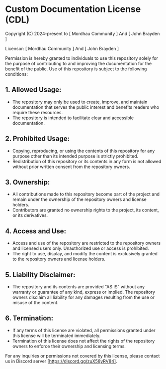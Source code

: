 # Custom Documentation License (CDL)

Copyright (C) 2024-present to [ Mordhau Community ] And [ John Brayden ]

Licensor: [ Mordhau Community ] And [ John Brayden ]

Permission is hereby granted to individuals to use this repository solely for the purpose of contributing to and improving the documentation for the benefit of the public. Use of this repository is subject to the following conditions:

## 1. **Allowed Usage**:

   - The repository may only be used to create, improve, and maintain documentation that serves the public interest and benefits readers who require these resources.
   - The repository is intended to facilitate clear and accessible documentation.

## 2. **Prohibited Usage**:

   - Copying, reproducing, or using the contents of this repository for any purpose other than its intended purpose is strictly prohibited.
   - Redistribution of this repository or its contents in any form is not allowed without prior written consent from the repository owners.

## 3. **Ownership**:

   - All contributions made to this repository become part of the project and remain under the ownership of the repository owners and license holders.
   - Contributors are granted no ownership rights to the project, its content, or its derivatives.

## 4. **Access and Use**:

   - Access and use of the repository are restricted to the repository owners and licensed users only. Unauthorized use or access is prohibited.
   - The right to use, display, and modify the content is exclusively granted to the repository owners and license holders.

## 5. **Liability Disclaimer**:

   - The repository and its contents are provided "AS IS" without any warranty or guarantee of any kind, express or implied. The repository owners disclaim all liability for any damages resulting from the use or misuse of the content.

## 6. **Termination**:
   - If any terms of this license are violated, all permissions granted under this license will be terminated immediately.
   - Termination of this license does not affect the rights of the repository owners to enforce their ownership and licensing terms.

For any inquiries or permissions not covered by this license, please contact us in Discord server [https://discord.gg/zuX58yRV84].
